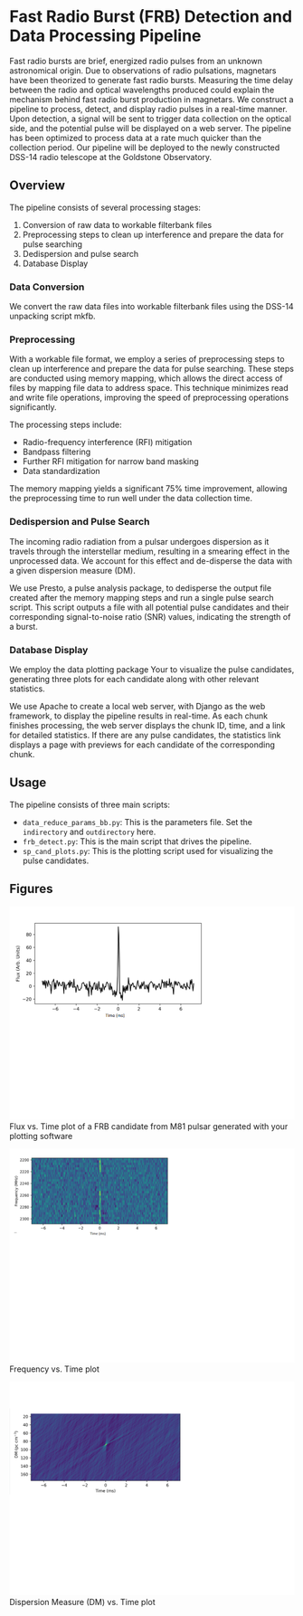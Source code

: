 # Fast Radio Burst (FRB) Detection and Data Processing Pipeline

Fast radio bursts are brief, energized radio pulses from an unknown astronomical origin. Due to observations of radio pulsations, magnetars have been theorized to generate fast radio bursts. Measuring the time delay between the radio and optical wavelengths produced could explain the mechanism behind fast radio burst production in magnetars. We construct a pipeline to process, detect, and display radio pulses in a real-time manner. Upon detection, a signal will be sent to trigger data collection on the optical side, and the potential pulse will be displayed  on a web server. The pipeline has been optimized to process data at a rate much quicker than the collection period.  Our pipeline will be deployed to the newly constructed DSS-14 radio telescope at the Goldstone Observatory.

## Overview

The pipeline consists of several processing stages: 

1. Conversion of raw data to workable filterbank files
2. Preprocessing steps to clean up interference and prepare the data for pulse searching
3. Dedispersion and pulse search
4. Database Display

### Data Conversion

We convert the raw data files into workable filterbank files using the DSS-14 unpacking script mkfb.

### Preprocessing

With a workable file format, we employ a series of preprocessing steps to clean up interference and prepare the data for pulse searching. These steps are conducted using memory mapping, which allows the direct access of files by mapping file data to address space. This technique minimizes read and write file operations, improving the speed of preprocessing operations significantly.

The processing steps include:

- Radio-frequency interference (RFI) mitigation
- Bandpass filtering
- Further RFI mitigation for narrow band masking
- Data standardization

The memory mapping yields a significant 75% time improvement, allowing the preprocessing time to run well under the data collection time.

### Dedispersion and Pulse Search

The incoming radio radiation from a pulsar undergoes dispersion as it travels through the interstellar medium, resulting in a smearing effect in the unprocessed data. We account for this effect and de-disperse the data with a given dispersion measure (DM).

We use Presto, a pulse analysis package, to dedisperse the output file created after the memory mapping steps and run a single pulse search script. This script outputs a file with all potential pulse candidates and their corresponding signal-to-noise ratio (SNR) values, indicating the strength of a burst.

### Database Display

We employ the data plotting package Your to visualize the pulse candidates, generating three plots for each candidate along with other relevant statistics.

We use Apache to create a local web server, with Django as the web framework, to display the pipeline results in real-time. As each chunk finishes processing, the web server displays the chunk ID, time, and a link for detailed statistics. If there are any pulse candidates, the statistics link displays a page with previews for each candidate of the corresponding chunk.

## Usage
The pipeline consists of three main scripts: 

- `data_reduce_params_bb.py`: This is the parameters file. Set the `indirectory` and `outdirectory` here.
- `frb_detect.py`: This is the main script that drives the pipeline.
- `sp_cand_plots.py`: This is the plotting script used for visualizing the pulse candidates.

## Figures
![Flux vs. Time](imgs/flux_v_time.png)
Flux vs. Time plot of a FRB candidate from M81 pulsar generated with your plotting software

![Freq vs. Time](imgs/freq_v_time.png)
Frequency vs. Time plot

![DM vs. Time](imgs/dm_v_time.png)
Dispersion Measure (DM) vs. Time plot




